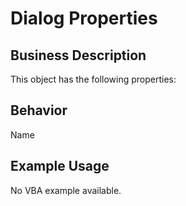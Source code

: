 # Dialog Properties

## Business Description
This object has the following properties:

## Behavior
Name

## Example Usage
No VBA example available.